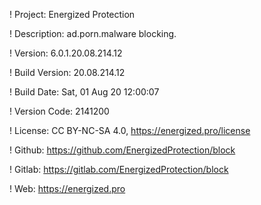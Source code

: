 ! Project: Energized Protection

! Description: ad.porn.malware blocking.

! Version: 6.0.1.20.08.214.12

! Build Version: 20.08.214.12

! Build Date: Sat, 01 Aug 20 12:00:07

! Version Code: 2141200

! License: CC BY-NC-SA 4.0, https://energized.pro/license

! Github: https://github.com/EnergizedProtection/block

! Gitlab: https://gitlab.com/EnergizedProtection/block


! Web: https://energized.pro
